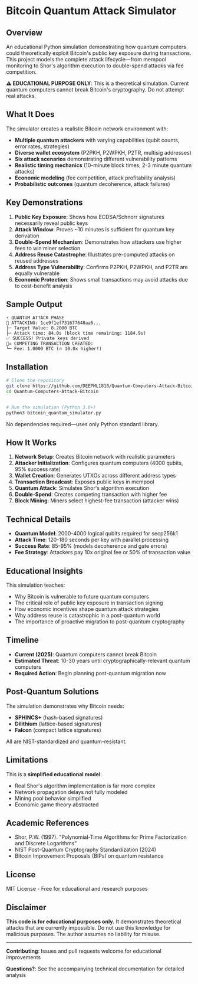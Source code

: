 # Bitcoin Quantum Attack Simulator

## Overview

An educational Python simulation demonstrating how quantum computers could theoretically exploit Bitcoin's public key exposure during transactions. This project models the complete attack lifecycle—from mempool monitoring to Shor's algorithm execution to double-spend attacks via fee competition.

**⚠️ EDUCATIONAL PURPOSE ONLY**: This is a theoretical simulation. Current quantum computers cannot break Bitcoin's cryptography. Do not attempt real attacks.

## What It Does

The simulator creates a realistic Bitcoin network environment with:

- **Multiple quantum attackers** with varying capabilities (qubit counts, error rates, strategies)
- **Diverse wallet ecosystem** (P2PKH, P2WPKH, P2TR, multisig addresses)
- **Six attack scenarios** demonstrating different vulnerability patterns
- **Realistic timing mechanics** (10-minute block times, 2-3 minute quantum attacks)
- **Economic modeling** (fee competition, attack profitability analysis)
- **Probabilistic outcomes** (quantum decoherence, attack failures)

## Key Demonstrations

1. **Public Key Exposure**: Shows how ECDSA/Schnorr signatures necessarily reveal public keys
2. **Attack Window**: Proves ~10 minutes is sufficient for quantum key derivation
3. **Double-Spend Mechanism**: Demonstrates how attackers use higher fees to win miner selection
4. **Address Reuse Catastrophe**: Illustrates pre-computed attacks on reused addresses
5. **Address Type Vulnerability**: Confirms P2PKH, P2WPKH, and P2TR are equally vulnerable
6. **Economic Protection**: Shows small transactions may avoid attacks due to cost-benefit analysis

## Sample Output

```
⚡ QUANTUM ATTACK PHASE
🔬 ATTACKING: 1ce9f1ef731677648aa6...
├─ Target Value: 8.2000 BTC
├─ Attack time: 84.0s (block time remaining: 1184.9s)
✅ SUCCESS! Private keys derived
🏴‍☠️ COMPETING TRANSACTION CREATED:
└─ Fee: 1.0000 BTC (🔥 10.0x higher!)
```

## Installation

```bash
# Clone the repository
git clone https://github.com/DEEPML1818/Quantum-Computers-Attack-Bitcoin.git
cd Quantum-Computers-Attack-Bitcoin


# Run the simulation (Python 3.8+)
python3 bitcoin_quantum_simulator.py
```

No dependencies required—uses only Python standard library.

## How It Works

1. **Network Setup**: Creates Bitcoin network with realistic parameters
2. **Attacker Initialization**: Configures quantum computers (4000 qubits, 95% success rate)
3. **Wallet Creation**: Generates UTXOs across different address types
4. **Transaction Broadcast**: Exposes public keys in mempool
5. **Quantum Attack**: Simulates Shor's algorithm execution
6. **Double-Spend**: Creates competing transaction with higher fee
7. **Block Mining**: Miners select highest-fee transaction (attacker wins)

## Technical Details

- **Quantum Model**: 2000-4000 logical qubits required for secp256k1
- **Attack Time**: 120-180 seconds per key with parallel processing
- **Success Rate**: 85-95% (models decoherence and gate errors)
- **Fee Strategy**: Attackers pay 10x original fee or 50% of transaction value

## Educational Insights

This simulation teaches:

- Why Bitcoin is vulnerable to future quantum computers
- The critical role of public key exposure in transaction signing
- How economic incentives shape quantum attack strategies
- Why address reuse is catastrophic in a post-quantum world
- The importance of proactive migration to post-quantum cryptography

## Timeline

- **Current (2025)**: Quantum computers cannot break Bitcoin
- **Estimated Threat**: 10-30 years until cryptographically-relevant quantum computers
- **Required Action**: Begin planning post-quantum migration now

## Post-Quantum Solutions

The simulation demonstrates why Bitcoin needs:

- **SPHINCS+** (hash-based signatures)
- **Dilithium** (lattice-based signatures)
- **Falcon** (compact lattice signatures)

All are NIST-standardized and quantum-resistant.

## Limitations

This is a **simplified educational model**:

- Real Shor's algorithm implementation is far more complex
- Network propagation delays not fully modeled
- Mining pool behavior simplified
- Economic game theory abstracted

## Academic References

- Shor, P.W. (1997). "Polynomial-Time Algorithms for Prime Factorization and Discrete Logarithms"
- NIST Post-Quantum Cryptography Standardization (2024)
- Bitcoin Improvement Proposals (BIPs) on quantum resistance

## License

MIT License - Free for educational and research purposes

## Disclaimer

**This code is for educational purposes only.** It demonstrates theoretical attacks that are currently impossible. Do not use this knowledge for malicious purposes. The author assumes no liability for misuse.

---

**Contributing**: Issues and pull requests welcome for educational improvements

**Questions?**: See the accompanying technical documentation for detailed analysis
